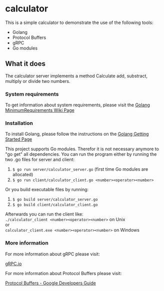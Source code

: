 # calculator

This is a simple calculator to demonstrate the use of the following tools:

* Golang
* Protocol Buffers
* gRPC
* Go modules

## What it does

The calculator server implements a method Calculate add, substract, multiply or divide two numbers.

### System requirements

To get information about system requirements, please visit the [Golang MinimumRequirements Wiki Page](https://github.com/golang/go/wiki/MinimumRequirements)

### Installation

To install Golang, please follow the instructions on the [Golang Getting Started Page](https://golang.org/doc/install)

This project supports Go modules. Therefor it is not necessary anymore to "go get" all dependencies.
You can run the program either by running the two .go files for server and client:

1. ```$ go run server/calculator_server.go``` (first time Go modules are allocated)
2. ```$ go run client/calculator_client.go <number><operator><number>```

Or you build executable files by running:

1. ```$ go build server/calculator_server.go```
2. ```$ go build client/calculator_client.go```

Afterwards you can run the client like:  
```./calculator_client <number><operator><number>``` on Unix  
or  
```calculator_client.exe <number><operator><number>``` on Windows

### More information

For more information about gRPC please visit:  

[gRPC.io](https://grpc.io/)  

For more information about Protocol Buffers please visit:  

[Protocol Buffers - Google Developers Guide](https://developers.google.com/protocol-buffers/)  

